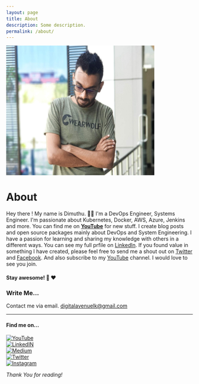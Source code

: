 ```yaml
---
layout: page
title: About
description: Some description.
permalink: /about/
---
```


<img class="img-rounded" src="/assets/img/authors/dimuthu/dimuthu-about.jpg" alt="Dimuthu" width="400" height="350">

# About
Hey there ! 
My name is Dimuthu. 👋🤓
I'm a DevOps Engineer, Systems Engineer. I'm passionate about Kubernetes, Docker, AWS, Azure, Jenkins and more. You can find me on **<a href="https://www.youtube.com/channel/UCovlVsoRVItner26ZJPBjmQ" target="_blank">YouTube</a>** for new stuff.
I create blog posts and open source packages mainly about DevOps and System Engineering. I have a passion for learning and sharing my knowledge with others in a different ways. You can see my full prfile on <a href="https://www.linkedin.com/in/dimuthu-daundasekara-2b002271/" target="_blank">LinkedIn</a>. If you found value in something I have created, please feel free to send me a shout out on <a href="https://twitter.com/dimuit86" target="_blank">Twitter</a> and <a href="https://www.facebook.com/dimuit86/" target="_blank">Facebook</a>. And also subscribe to my <a href="https://www.youtube.com/channel/UCovlVsoRVItner26ZJPBjmQ" target="_blank">YouTube</a> channel. I would love to see you join.
#### **Stay awesome!** :heartbeat: :heart:

### Write Me...

Contact me via email.
[digitalavenuelk@gmail.com](mailto:digitalavenuelk@gmail.com)

***
#### Find me on...
[![YouTube]({{site.baseurl}}/assets/img/icons/soical-icons/facebook.png)](https://www.youtube.com/channel/UCovlVsoRVItner26ZJPBjmQ)  
[![LinkedIN]({{site.baseurl}}/assets/img/icons/soical-icons/linkedin.png)](https://www.linkedin.com/in/dimuthu-daundasekara-2b002271)  
[![Medium]({{site.baseurl}}/assets/img/icons/soical-icons/medium.png)](https://medium.com/@dimuit86)  
[![Twitter]({{site.baseurl}}/assets/img/icons/soical-icons/twitter.png)](https://twitter.com/dimuit86)  
[![Instagram]({{site.baseurl}}/assets/img/icons/soical-icons/instagram.png)](https://www.instagram.com/dimuit86)  

*Thank You for reading!*



